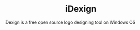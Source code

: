 <h1 align="center">iDexign</h1>
<p>iDexign is a free open source logo designing tool on Windows OS</p>
